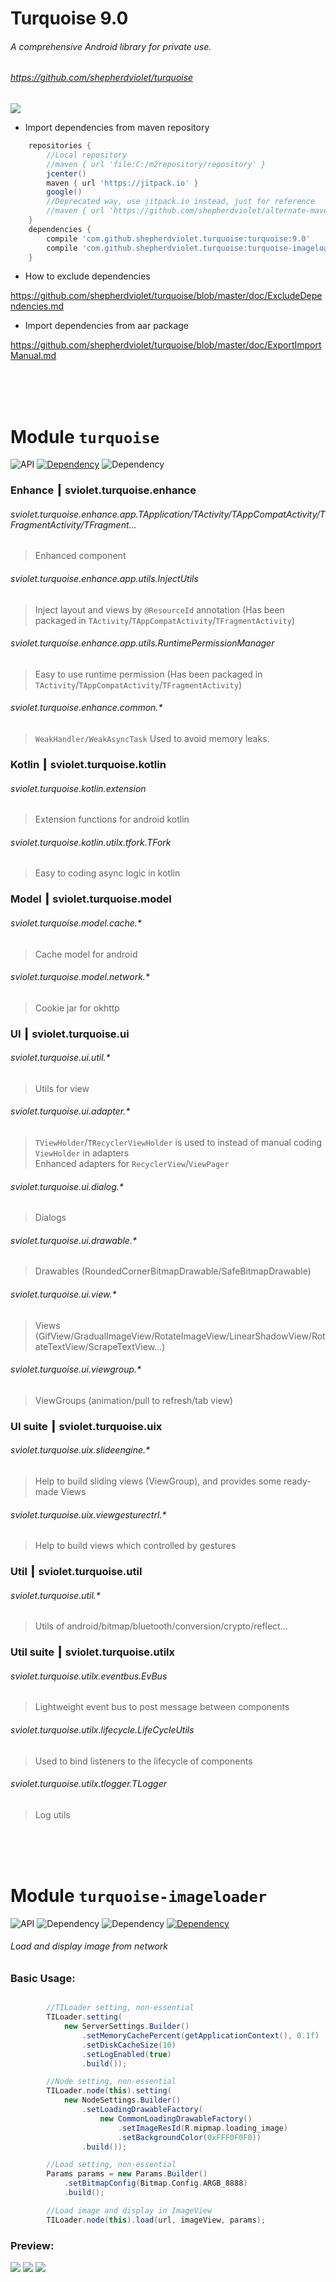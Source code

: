 # Turquoise 9.0
###### A comprehensive Android library for private use.
###### https://github.com/shepherdviolet/turquoise

![](https://github.com/shepherdviolet/static-resources/blob/master/image/logo/turquoise.jpg)<br/>

* Import dependencies from maven repository

```gradle
    repositories {
        //Local repository
        //maven { url 'file:C:/m2repository/repository' }
        jcenter()
        maven { url 'https://jitpack.io' }
        google()
        //Deprecated way, use jitpack.io instead, just for reference
        //maven { url 'https://github.com/shepherdviolet/alternate-maven-repository/raw/master/repository' }
    }
    dependencies {
        compile 'com.github.shepherdviolet.turquoise:turquoise:9.0'
        compile 'com.github.shepherdviolet.turquoise:turquoise-imageloader:9.0'
    }
```

* How to exclude dependencies

https://github.com/shepherdviolet/turquoise/blob/master/doc/ExcludeDependencies.md <br/>

* Import dependencies from aar package

https://github.com/shepherdviolet/turquoise/blob/master/doc/ExportImportManual.md <br/>

<br/>
<br/>
<br/>

# Module `turquoise`
![API](https://img.shields.io/badge/API-14%2B-6a5acd.svg?style=flat)
[![Dependency](https://img.shields.io/badge/Maven%20Dependency-thistle-dc143c.svg?style=flat)](https://github.com/shepherdviolet/thistle)
![Dependency](https://img.shields.io/badge/Maven%20Dependency-support--v4-dc143c.svg?style=flat)

### Enhance ┃ sviolet.turquoise.enhance
###### sviolet.turquoise.enhance.app.TApplication/TActivity/TAppCompatActivity/TFragmentActivity/TFragment...
> Enhanced component
###### sviolet.turquoise.enhance.app.utils.InjectUtils
> Inject layout and views by `@ResourceId` annotation (Has been packaged in `TActivity`/`TAppCompatActivity`/`TFragmentActivity`)
###### sviolet.turquoise.enhance.app.utils.RuntimePermissionManager
> Easy to use runtime permission (Has been packaged in `TActivity`/`TAppCompatActivity`/`TFragmentActivity`)
###### sviolet.turquoise.enhance.common.*
> `WeakHandler/WeakAsyncTask` Used to avoid memory leaks.

### Kotlin ┃ sviolet.turquoise.kotlin
###### sviolet.turquoise.kotlin.extension
> Extension functions for android kotlin
###### sviolet.turquoise.kotlin.utilx.tfork.TFork
> Easy to coding async logic in kotlin

### Model ┃ sviolet.turquoise.model
###### sviolet.turquoise.model.cache.*
> Cache model for android
###### sviolet.turquoise.model.network.*
> Cookie jar for okhttp

### UI ┃ sviolet.turquoise.ui
###### sviolet.turquoise.ui.util.*
> Utils for view
###### sviolet.turquoise.ui.adapter.*
> `TViewHolder`/`TRecyclerViewHolder` is used to instead of manual coding `ViewHolder` in adapters<br/>
> Enhanced adapters for `RecyclerView`/`ViewPager`
###### sviolet.turquoise.ui.dialog.*
> Dialogs
###### sviolet.turquoise.ui.drawable.*
> Drawables (RoundedCornerBitmapDrawable/SafeBitmapDrawable)
###### sviolet.turquoise.ui.view.*
> Views (GifView/GradualImageView/RotateImageView/LinearShadowView/RotateTextView/ScrapeTextView...)
###### sviolet.turquoise.ui.viewgroup.*
> ViewGroups (animation/pull to refresh/tab view)

### UI suite ┃ sviolet.turquoise.uix
###### sviolet.turquoise.uix.slideengine.*
> Help to build sliding views (ViewGroup), and provides some ready-made Views
###### sviolet.turquoise.uix.viewgesturectrl.*
> Help to build views which controlled by gestures

### Util ┃ sviolet.turquoise.util
###### sviolet.turquoise.util.*
> Utils of android/bitmap/bluetooth/conversion/crypto/reflect...

### Util suite ┃ sviolet.turquoise.utilx
###### sviolet.turquoise.utilx.eventbus.EvBus
> Lightweight event bus to post message between components
###### sviolet.turquoise.utilx.lifecycle.LifeCycleUtils
> Used to bind listeners to the lifecycle of components
###### sviolet.turquoise.utilx.tlogger.TLogger
> Log utils

<br/>
<br/>
<br/>

# Module `turquoise-imageloader`
![API](https://img.shields.io/badge/API-14%2B-6a5acd.svg?style=flat)
![Dependency](https://img.shields.io/badge/Module%20Dependency-turquoise-2ed8a8.svg?style=flat)
![Dependency](https://img.shields.io/badge/Maven%20Dependency-support--v4-dc143c.svg?style=flat)
[![Dependency](https://img.shields.io/badge/Maven%20Dependency-android--gif--drawable-dc143c.svg?style=flat)](https://github.com/koral--/android-gif-drawable)

###### Load and display image from network

### Basic Usage:
```gradle

        //TILoader setting, non-essential
        TILoader.setting(
            new ServerSettings.Builder()
                .setMemoryCachePercent(getApplicationContext(), 0.1f)
                .setDiskCacheSize(10)
                .setLogEnabled(true)
                .build());

        //Node setting, non-essential
        TILoader.node(this).setting(
            new NodeSettings.Builder()
                .setLoadingDrawableFactory(
                    new CommonLoadingDrawableFactory()
                        .setImageResId(R.mipmap.loading_image)
                        .setBackgroundColor(0xFFF0F0F0))
                .build());

        //Load setting, non-essential
        Params params = new Params.Builder()
            .setBitmapConfig(Bitmap.Config.ARGB_8888)
            .build();

        //Load image and display in ImageView
        TILoader.node(this).load(url, imageView, params);

```

### Preview:
![](https://github.com/shepherdviolet/static-resources/blob/master/image/tiloader/tiloader_demo_list.gif)
![](https://github.com/shepherdviolet/static-resources/blob/master/image/tiloader/tiloader_demo_rounded.gif)
![](https://raw.githubusercontent.com/shepherdviolet/static-resources/master/image/tiloader/tiloader_demo_gif.gif)<br/>
<br/>
<br/>
<br/>
